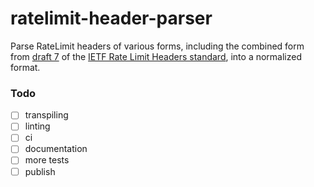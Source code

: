 # ratelimit-header-parser

Parse RateLimit headers of various forms, including the combined form from 
[draft 7](https://datatracker.ietf.org/doc/html/draft-ietf-httpapi-ratelimit-headers-07) of the 
[IETF Rate Limit Headers standard](https://github.com/ietf-wg-httpapi/ratelimit-headers), 
into a normalized format.


### Todo

* [ ] transpiling
* [ ] linting
* [ ] ci
* [ ] documentation
* [ ] more tests
* [ ] publish
